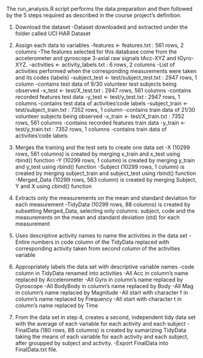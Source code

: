 
The run_analysis.R script performs the data preparation and then followed by the 5 steps required as described in the course project’s definition.

1) Download the dataset 
   -Dataset downloaded and extracted under the folder called UCI HAR Dataset

2) Assign each data to variables 
   -features <- features.txt : 561 rows, 2 columns 
   -The features selected for this database come from the accelerometer and gyroscope 3-axial raw signals tAcc-XYZ and tGyro-XYZ.
   -activities <- activity_labels.txt : 6 rows, 2 columns 
   -List of activities performed when the corresponding measurements were taken and its codes (labels)
   -subject_test <- test/subject_test.txt : 2947 rows, 1 column 
   -contains test data of 9/30 volunteer test subjects being observed
   -x_test <- test/X_test.txt : 2947 rows, 561 columns 
   -contains recorded features test data
   -y_test <- test/y_test.txt : 2947 rows, 1 columns 
   -contains test data of activities’code labels
   -subject_train <- test/subject_train.txt : 7352 rows, 1 column 
   -contains train data of 21/30 volunteer subjects being observed
   -x_train <- test/X_train.txt : 7352 rows, 561 columns 
   -contains recorded features train data
   -y_train <- test/y_train.txt : 7352 rows, 1 columns 
   -contains train data of activities’code labels

3) Merges the training and the test sets to create one data set 
   -X (10299 rows, 561 columns) is created by merging x_train and x_test using rbind() function
   -Y (10299 rows, 1 column) is created by merging y_train and y_test using rbind() function
   -Subject (10299 rows, 1 column) is created by merging subject_train and subject_test using rbind() function
   -Merged_Data (10299 rows, 563 column) is created by merging Subject, Y and X using cbind() function

4) Extracts only the measurements on the mean and standard deviation for each measurement 
   -TidyData (10299 rows, 88 columns) is created by subsetting Merged_Data, selecting only columns: subject, code and the measurements on the mean and standard deviation (std) for each measurement

5) Uses descriptive activity names to name the activities in the data set 
   -Entire numbers in code column of the TidyData replaced with corresponding activity taken from second column of the activities variable

6) Appropriately labels the data set with descriptive variable names 
   -code column in TidyData renamed into activities
   -All Acc in column’s name replaced by Accelerometer
   -All Gyro in column’s name replaced by Gyroscope
   -All BodyBody in column’s name replaced by Body
   -All Mag in column’s name replaced by Magnitude
   -All start with character f in column’s name replaced by Frequency
   -All start with character t in column’s name replaced by Time

7) From the data set in step 4, creates a second, independent tidy data set with the average of each variable for each activity and each subject 
   -FinalData (180 rows, 88 columns) is created by sumarizing TidyData taking the means of each variable for each activity and each subject, after groupped by subject and activity.
   -Export FinalData into FinalData.txt file.
